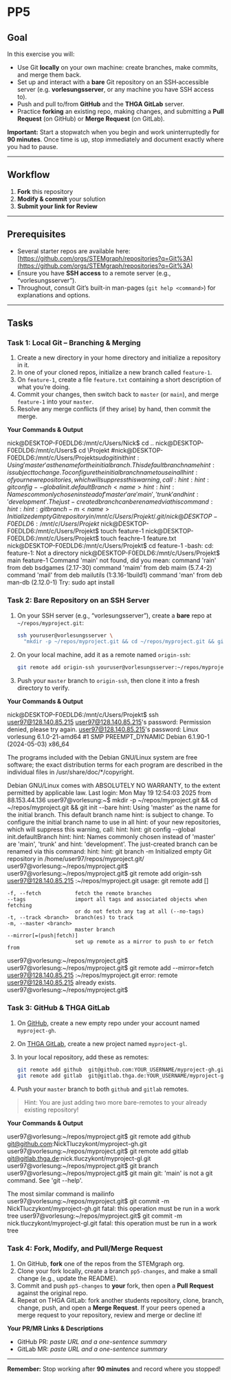 # PP5

## Goal

In this exercise you will:

* Use Git **locally** on your own machine: create branches, make commits, and merge them back.
* Set up and interact with a **bare** Git repository on an SSH‐accessible server (e.g. **vorlesungsserver**, or any machine you have SSH access to).
* Push and pull to/from **GitHub** and the **THGA GitLab** server.
* Practice **forking** an existing repo, making changes, and submitting a **Pull Request** (on GitHub) or **Merge Request** (on GitLab).

**Important:** Start a stopwatch when you begin and work uninterruptedly for **90 minutes**. Once time is up, stop immediately and document exactly where you had to pause.

---

## Workflow

1. **Fork** this repository
2. **Modify & commit** your solution
3. **Submit your link for Review**

---

## Prerequisites

* Several starter repos are available here:
  [https://github.com/orgs/STEMgraph/repositories?q=Git%3A](https://github.com/orgs/STEMgraph/repositories?q=Git%3A)
* Ensure you have **SSH access** to a remote server (e.g., “vorlesungsserver”).
* Throughout, consult Git’s built-in man-pages (`git help <command>`) for explanations and options.

---

## Tasks

### Task 1: Local Git – Branching & Merging

1. Create a new directory in your home directory and initialize a repository in it. 
2. In one of your cloned repos, initialize a new branch called `feature-1`.
3. On `feature-1`, create a file `feature.txt` containing a short description of what you’re doing.
4. Commit your changes, then switch back to `master` (or `main`), and merge `feature-1` into your `master`.
5. Resolve any merge conflicts (if they arise) by hand, then commit the merge. 

**Your Commands & Output**

nick@DESKTOP-F0EDLD6:/mnt/c/Users/Nick$ cd ..
nick@DESKTOP-F0EDLD6:/mnt/c/Users$ cd \Projekt
#nick@DESKTOP-F0EDLD6:/mnt/c/Users/Projekt$sudo git init
hint: Using 'master' as the name for the initial branch. This default branch name
hint: is subject to change. To configure the initial branch name to use in all
hint: of your new repositories, which will suppress this warning, call:
hint:
hint:   git config --global init.defaultBranch <name>
hint:
hint: Names commonly chosen instead of 'master' are 'main', 'trunk' and
hint: 'development'. The just-created branch can be renamed via this command:
hint:
hint:   git branch -m <name>
Initialized empty Git repository in /mnt/c/Users/Projekt/.git/
nick@DESKTOP-F0EDLD6:/mnt/c/Users/Projekt$
nick@DESKTOP-F0EDLD6:/mnt/c/Users/Projekt$ touch feature-1
nick@DESKTOP-F0EDLD6:/mnt/c/Users/Projekt$ touch feachre-1 feature.txt
nick@DESKTOP-F0EDLD6:/mnt/c/Users/Projekt$ cd feature-1
-bash: cd: feature-1: Not a directory
nick@DESKTOP-F0EDLD6:/mnt/c/Users/Projekt$ main feature-1
Command 'main' not found, did you mean:
  command 'rain' from deb bsdgames (2.17-30)
  command 'maim' from deb maim (5.7.4-2)
  command 'mail' from deb mailutils (1:3.16-1build1)
  command 'man' from deb man-db (2.12.0-1)
Try: sudo apt install <deb name>



### Task 2: Bare Repository on an SSH Server

1. On your SSH server (e.g., “vorlesungsserver”), create a **bare** repo at `~/repos/myproject.git`:

   ```bash
   ssh youruser@vorlesungsserver \
     "mkdir -p ~/repos/myproject.git && cd ~/repos/myproject.git && git init --bare"
   ```
2. On your local machine, add it as a remote named `origin-ssh`:

   ```bash
   git remote add origin-ssh youruser@vorlesungsserver:~/repos/myproject.git
   ```
3. Push your `master` branch to `origin-ssh`, then clone it into a fresh directory to verify.

**Your Commands & Output**

nick@DESKTOP-F0EDLD6:/mnt/c/Users/Projekt$ ssh user97@128.140.85.215
user97@128.140.85.215's password:
Permission denied, please try again.
user97@128.140.85.215's password:
Linux vorlesung 6.1.0-21-amd64 #1 SMP PREEMPT_DYNAMIC Debian 6.1.90-1 (2024-05-03) x86_64

The programs included with the Debian GNU/Linux system are free software;
the exact distribution terms for each program are described in the
individual files in /usr/share/doc/*/copyright.

Debian GNU/Linux comes with ABSOLUTELY NO WARRANTY, to the extent
permitted by applicable law.
Last login: Mon May 19 12:54:03 2025 from 88.153.44.136
user97@vorlesung:~$ mkdir -p ~/repos/myproject.git && cd ~/repos/myproject.git && git init --bare
hint: Using 'master' as the name for the initial branch. This default branch name
hint: is subject to change. To configure the initial branch name to use in all
hint: of your new repositories, which will suppress this warning, call:
hint:
hint:   git config --global init.defaultBranch <name>
hint:
hint: Names commonly chosen instead of 'master' are 'main', 'trunk' and
hint: 'development'. The just-created branch can be renamed via this command:
hint:
hint:   git branch -m <name>
Initialized empty Git repository in /home/user97/repos/myproject.git/
user97@vorlesung:~/repos/myproject.git$
user97@vorlesung:~/repos/myproject.git$ git remote add origin-ssh user97@128.140.85.215 :~/repos/myproject.git
usage: git remote add [<options>] <name> <url>

    -f, --fetch           fetch the remote branches
    --tags                import all tags and associated objects when fetching
                          or do not fetch any tag at all (--no-tags)
    -t, --track <branch>  branch(es) to track
    -m, --master <branch>
                          master branch
    --mirror[=(push|fetch)]
                          set up remote as a mirror to push to or fetch from

user97@vorlesung:~/repos/myproject.git$
user97@vorlesung:~/repos/myproject.git$ git remote add --mirror=fetch user97@128.140.85.215 :~/repos/myproject.git
error: remote user97@128.140.85.215 already exists.
user97@vorlesung:~/repos/myproject.git$

### Task 3: GitHub & THGA GitLab

1. On [GitHub](github.com), create a new empty repo under your account named `myproject-gh`.
2. On [THGA GitLab](gitlab.thga.de), create a new project named `myproject-gl`.
3. In your local repository, add these as remotes:

   ```bash
   git remote add github  git@github.com:YOUR_USERNAME/myproject-gh.git
   git remote add gitlab  git@gitlab.thga.de:YOUR_USERNAME/myproject-gl.git
   ```
4. Push your `master` branch to both `github` and `gitlab` remotes.

> Hint: You are just adding two more bare-remotes to your already existing repository!

**Your Commands & Output**

user97@vorlesung:~/repos/myproject.git$ git remote add github  git@github.com:NickTluczykont/myproject-gh.git
user97@vorlesung:~/repos/myproject.git$ git remote add gitlab  git@gitlab.thga.de:nick.tluczykont/myproject-gl.git
user97@vorlesung:~/repos/myproject.git$ git branch
user97@vorlesung:~/repos/myproject.git$ git main
git: 'main' is not a git command. See 'git --help'.

The most similar command is
        mailinfo
user97@vorlesung:~/repos/myproject.git$ git commit -m NickTluczykont/myproject-gh.git
fatal: this operation must be run in a work tree
user97@vorlesung:~/repos/myproject.git$ git commit -m nick.tluczykont/myproject-gl.git
fatal: this operation must be run in a work tree


### Task 4: Fork, Modify, and Pull/Merge Request

1. On GitHub, **fork** one of the repos from the STEMgraph org.
2. Clone your fork locally, create a branch `pp5-changes`, and make a small change (e.g., update the README).
3. Commit and push `pp5-changes` to **your** fork, then open a **Pull Request** against the original repo.
4. Repeat on THGA GitLab: fork another students repository, clone, branch, change, push, and open a **Merge Request**. If your peers opened a merge request to your repository, review and merge or decline it!

**Your PR/MR Links & Descriptions**

* GitHub PR: *paste URL and a one-sentence summary*
* GitLab MR: *paste URL and a one-sentence summary*

---

**Remember:** Stop working after **90 minutes** and record where you stopped!
